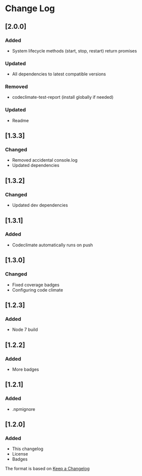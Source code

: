 # Change Log

## [2.0.0]
### Added
- System lifecycle methods (start, stop, restart) return promises
### Updated
- All dependencies to latest compatible versions
### Removed
- codeclimate-test-report (install globally if needed)

### Updated
- Readme

## [1.3.3]
### Changed
- Removed accidental console.log
- Updated dependencies

## [1.3.2]
### Changed
- Updated dev dependencies

## [1.3.1]
### Added
- Codeclimate automatically runs on push

## [1.3.0]
### Changed
- Fixed coverage badges
- Configuring code climate

## [1.2.3]
### Added
- Node 7 build

## [1.2.2]
### Added
- More badges

## [1.2.1]
### Added
- .npmignore

## [1.2.0]
### Added
- This changelog
- License
- Badges

The format is based on [Keep a Changelog](http://keepachangelog.com/)

